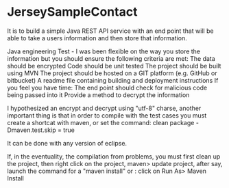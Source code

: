 # JerseySampleContact
It is to build a simple Java REST API service with an end point that will be able to take a users information and then store that information.

Java engineering Test - 
I was been flexible on the way you store the information but you should ensure the following criteria are met:
The data should be encrypted
Code should be unit tested
The project should be built using MVN
The project should be hosted on a GIT platform (e.g. GitHub or bitbucket)
A readme file containing building and deployment instructions
If you feel you have time:
The end point should check for malicious code being passed into it
Provide a method to decrypt the information

I hypothesized an encrypt and decrypt using "utf-8" charse,
another important thing is that in order to compile with the test cases you must create a shortcat with maven, or set the command:
clean package -Dmaven.test.skip = true

It can be done with any version of eclipse.

If, in the eventuality, the compilation from problems, you must first clean up the project, then right click on the project, maven> update project,
after say, launch the command for a "maven install"
or : click on Run As> Maven Install